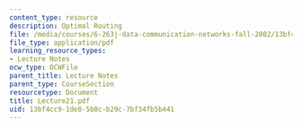 ```yaml
---
content_type: resource
description: Optimal Routing
file: /media/courses/6-263j-data-communication-networks-fall-2002/13bf4cc91de85b8cb29c7bf34fb5b441_Lecture21.pdf
file_type: application/pdf
learning_resource_types:
- Lecture Notes
ocw_type: OCWFile
parent_title: Lecture Notes
parent_type: CourseSection
resourcetype: Document
title: Lecture21.pdf
uid: 13bf4cc9-1de8-5b8c-b29c-7bf34fb5b441
---
```

